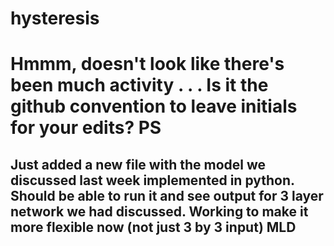 # hysteresis

# Hmmm, doesn't look like there's been much activity . . . Is it the github convention to leave initials for your edits? PS


## Just added a new file with the model we discussed last week implemented in python. Should be able to run it and see output for 3 layer network we had discussed. Working to make it more flexible now (not just 3 by 3 input) MLD
